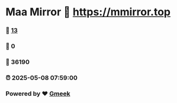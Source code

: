 # Maa Mirror :link: https://mmirror.top 
### :page_facing_up: [13](https://mmirror.top/tag.html) 
### :speech_balloon: 0 
### :hibiscus: 36190 
### :alarm_clock: 2025-05-08 07:59:00 
### Powered by :heart: [Gmeek](https://github.com/Meekdai/Gmeek)
